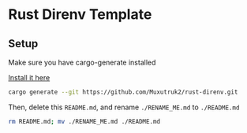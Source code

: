 # Rust Direnv Template

## Setup

Make sure you have cargo-generate installed 

[Install it here](https://github.com/cargo-generate/cargo-generate#installation)

```sh
cargo generate --git https://github.com/Muxutruk2/rust-direnv.git
```

Then, delete this `README.md`, and rename `./RENAME_ME.md` to `./README.md`

```sh
rm README.md; mv ./RENAME_ME.md ./README.md
```
